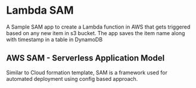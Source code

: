 # Lambda SAM 
A Sample SAM app to create a Lambda function in AWS that gets triggered based on any new item in s3 bucket. The app saves the item name along with timestamp in a table in DynamoDB

## AWS SAM - Serverless Application Model
Similar to Cloud formation template, SAM is a framework used for automated deployment using config based approach.